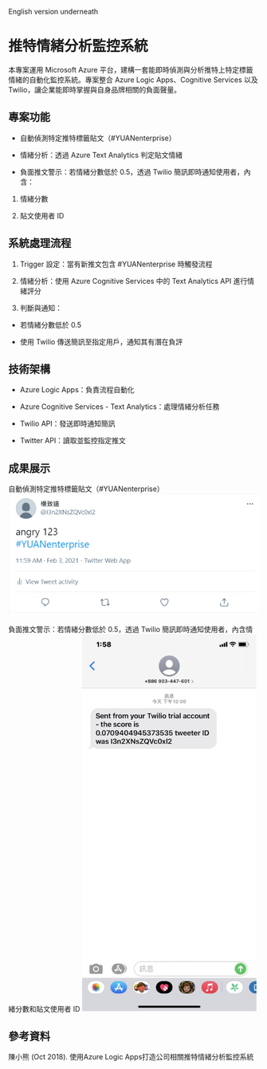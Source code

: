 English version underneath

# 推特情緒分析監控系統
本專案運用 Microsoft Azure 平台，建構一套能即時偵測與分析推特上特定標籤情緒的自動化監控系統。專案整合 Azure Logic Apps、Cognitive Services 以及 Twilio，讓企業能即時掌握與自身品牌相關的負面聲量。

## 專案功能
- 自動偵測特定推特標籤貼文（#YUANenterprise）

- 情緒分析：透過 Azure Text Analytics 判定貼文情緒

- 負面推文警示：若情緒分數低於 0.5，透過 Twilio 簡訊即時通知使用者，內含：

1. 情緒分數

2. 貼文使用者 ID

## 系統處理流程
1. Trigger 設定：當有新推文包含 #YUANenterprise 時觸發流程

2. 情緒分析：使用 Azure Cognitive Services 中的 Text Analytics API 進行情緒評分

3. 判斷與通知：

  - 若情緒分數低於 0.5

  - 使用 Twilio 傳送簡訊至指定用戶，通知其有潛在負評

## 技術架構
- Azure Logic Apps：負責流程自動化

- Azure Cognitive Services - Text Analytics：處理情緒分析任務

- Twilio API：發送即時通知簡訊

- Twitter API：讀取並監控指定推文

## 成果展示
自動偵測特定推特標籤貼文（#YUANenterprise）
![image](https://github.com/giraffeiscute/azure-project-tweeter-sentiment-tracking/blob/main/result/twitter.png)

負面推文警示：若情緒分數低於 0.5，透過 Twilio 簡訊即時通知使用者，內含情緒分數和貼文使用者 ID
<img src="https://github.com/giraffeiscute/azure-project-tweeter-sentiment-tracking/blob/main/result/%E7%B0%A1%E8%A8%8A.jpg" alt="image" width="350">


## 參考資料
陳小熊 (Oct 2018). 使用Azure Logic Apps打造公司相關推特情緒分析監控系統
